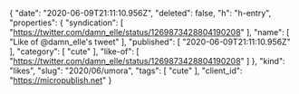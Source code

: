 {
  "date": "2020-06-09T21:11:10.956Z",
  "deleted": false,
  "h": "h-entry",
  "properties": {
    "syndication": [
      "https://twitter.com/damn_elle/status/1269873428804190208"
    ],
    "name": [
      "Like of @damn_elle's tweet"
    ],
    "published": [
      "2020-06-09T21:11:10.956Z"
    ],
    "category": [
      "cute"
    ],
    "like-of": [
      "https://twitter.com/damn_elle/status/1269873428804190208"
    ]
  },
  "kind": "likes",
  "slug": "2020/06/umora",
  "tags": [
    "cute"
  ],
  "client_id": "https://micropublish.net"
}
